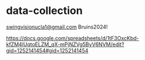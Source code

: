 # data-collection

swingvisionucla1@gmail.com
Bruins2024!



https://docs.google.com/spreadsheets/d/1tF3OxcKbd-kfZM4lUqtoELZM_qX-mPjNZVg5ByV6NVM/edit?gid=1252141454#gid=1252141454
